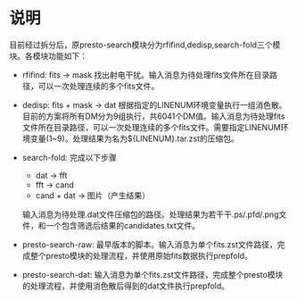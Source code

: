 
# 说明
目前经过拆分后，原presto-search模块分为rfifind,dedisp,search-fold三个模块。各模块功能如下：

- rfifind: fits -> mask 找出射电干扰。输入消息为待处理fits文件所在目录路径，可以一次处理连续的多个fits文件。
- dedisp: fits + mask -> dat 根据指定的LINENUM环境变量执行一组消色散。目前的方案将所有DM分为9组执行，共6041个DM值。输入消息为待处理fits文件所在目录路径，可以一次处理连续的多个fits文件。需要指定LINENUM环境变量(1~9)。处理结果为名为${LINENUM}.tar.zst的压缩包。
- search-fold: 完成以下步骤
    - dat -> fft
    - fft -> cand
    - cand + dat -> 图片（产生结果）

    输入消息为待处理.dat文件压缩包的路径。处理结果为若干干.ps/.pfd/.png文件，和一个包含筛选后结果的candidates.txt文件。

- presto-search-raw: 最早版本的脚本。输入消息为单个fits.zst文件路径，完成整个presto模块的处理流程，并使用原始fits数据执行prepfold。
- presto-search-dat: 输入消息为单个fits.zst文件路径，完成整个presto模块的处理流程，并使用消色散后得到的dat文件执行prepfold。
